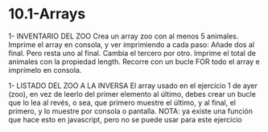 # 10.1-Arrays
 
1- INVENTARIO DEL ZOO
Crea un array zoo con al menos 5 animales.
Imprime el array en consola, y ver imprimiendo a cada paso:
Añade dos al final.
Pero resta uno al final.
Cambia el tercero por otro.
Imprime el total de animales con la propiedad length.
Recorre con un bucle FOR todo el array e imprímelo en consola.


1- LISTADO DEL ZOO A LA INVERSA
El array usado en el ejercicio 1 de ayer (zoo), en vez de leerlo del primer elemento al último, debes crear
un bucle que lo lea al revés, o sea, que primero muestre el último, y al final, el primero, y lo muestre
por consola o pantalla.
NOTA: ya existe una función que hace esto en javascript, pero no se puede usar para este ejercicio
